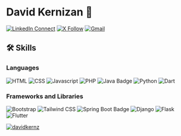 # David Kernizan 👋

[![LinkedIn Connect](https://img.shields.io/badge/%20-Connect-black?color=14171A&labelColor=212121&logo=linkedin&logoColor=ffffff)](https://www.linkedin.com/in/davidkernz/)
[![X Follow](https://img.shields.io/badge/%20-Follow%20on%20X-black?color=14171A&labelColor=1DA1F2&logo=x&logoColor=ffffff)](https://x.com/davidkerz)
[![Gmail](https://img.shields.io/badge/%20-Send%20Mail-black?color=14171A&labelColor=ef5350&logo=gmail&logoColor=ffffff)](mailto:daknizan@gmail.com?subject=From%20GitHub&body=Hi,%20there.%20Found%20you%20from%20GitHub.)


## 🛠️ Skills

### Languages
![HTML](https://img.shields.io/badge/HTML-%23E34F26.svg?style=for-the-badge&logo=html5&logoColor=white)
![CSS](https://img.shields.io/badge/CSS-%231572B6.svg?style=for-the-badge&logo=css3&logoColor=white)
![Javascript](https://img.shields.io/badge/JavaScript-323330?style=for-the-badge&logo=javascript&logoColor=F7DF1E)
![PHP](https://img.shields.io/badge/php-%23777BB4.svg?style=for-the-badge&logo=php&logoColor=white)
![Java Badge](https://img.shields.io/badge/java-%23ED8B00.svg?style=for-the-badge&logo=java&logoColor=white)
![Python](https://img.shields.io/badge/Python-3776AB?style=for-the-badge&logo=python&logoColor=white)
![Dart](https://img.shields.io/badge/Dart-0175C2?style=for-the-badge&logo=dart&logoColor=white)


### Frameworks and Libraries

![Bootstrap](https://img.shields.io/badge/Bootstrap-563D7C?style=for-the-badge&logo=bootstrap&logoColor=white)
![Tailwind CSS](https://img.shields.io/badge/Tailwind%20CSS-%2338B2AC.svg?style=for-the-badge&logo=tailwindcss&logoColor=white)
![Spring Boot Badge](https://img.shields.io/badge/spring%20boot-%236DB33F.svg?style=for-the-badge&logo=spring&logoColor=white)
![Django](https://img.shields.io/badge/django-%23092E20.svg?style=for-the-badge&logo=django&logoColor=white)
![Flask](https://img.shields.io/badge/Flask-%23000000.svg?style=for-the-badge&logo=flask&logoColor=white)
![Flutter](https://img.shields.io/badge/Flutter-02569B?style=for-the-badge&logo=flutter&logoColor=white)



<!-- About me:

- 🔭 I'm currently working on a new project
- 🌱 I'm currently learning C# and C++
- 📫 How to reach me: Email, Facebook -->


<a href="">
  <img align="center" src="https://github-readme-stats.vercel.app/api?username=davidkernz&show_icons=true&theme=radical" alt="davidkernz"/>
</a>


<!--
**davidkernz/davidkernz** is a ✨ _special_ ✨ repository because its `README.md` (this file) appears on your GitHub profile.

Here are some ideas to get you started:

- 🔭 I’m currently working on ...
- 🌱 I’m currently learning ...
- 👯 I’m looking to collaborate on ...
- 🤔 I’m looking for help with ...
- 💬 Ask me about ...
- 📫 How to reach me: ...
- 😄 Pronouns: ...
- ⚡ Fun fact: ...
-->
